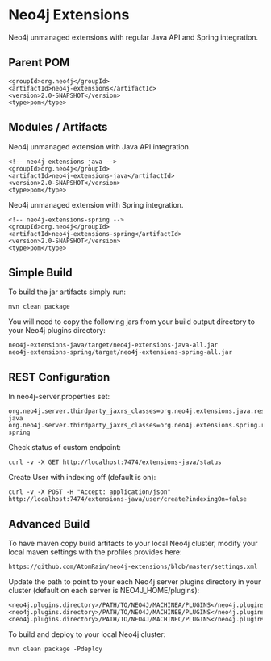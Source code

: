 Neo4j Extensions
========================

Neo4j unmanaged extensions with regular Java API and Spring integration.

Parent POM
----------

	<groupId>org.neo4j</groupId>
	<artifactId>neo4j-extensions</artifactId>
	<version>2.0-SNAPSHOT</version>
	<type>pom</type>


Modules / Artifacts
-------------------

Neo4j unmanaged extension with Java API integration.

	<!-- neo4j-extensions-java -->
	<groupId>org.neo4j</groupId>
	<artifactId>neo4j-extensions-java</artifactId>
	<version>2.0-SNAPSHOT</version>
	<type>pom</type>

Neo4j unmanaged extension with Spring integration.

	<!-- neo4j-extensions-spring -->
	<groupId>org.neo4j</groupId>
	<artifactId>neo4j-extensions-spring</artifactId>
	<version>2.0-SNAPSHOT</version>
	<type>pom</type>


Simple Build
------------

To build the jar artifacts simply run:

	mvn clean package

You will need to copy the following jars from your build output directory to your Neo4j plugins directory:

	neo4j-extensions-java/target/neo4j-extensions-java-all.jar
	neo4j-extensions-spring/target/neo4j-extensions-spring-all.jar


REST Configuration
------------------
In neo4j-server.properties set:

	org.neo4j.server.thirdparty_jaxrs_classes=org.neo4j.extensions.java.rest=/extensions-java
	org.neo4j.server.thirdparty_jaxrs_classes=org.neo4j.extensions.spring.rest=/extensions-spring


Check status of custom endpoint:

	curl -v -X GET http://localhost:7474/extensions-java/status

Create User with indexing off (default is on):

	curl -v -X POST -H "Accept: application/json" http://localhost:7474/extensions-java/user/create?indexingOn=false


Advanced Build
--------------

To have maven copy build artifacts to your local Neo4j cluster, modify your local maven settings with the profiles provides here:

	https://github.com/AtomRain/neo4j-extensions/blob/master/settings.xml

Update the path to point to your each Neo4j server plugins directory in your cluster (default on each server is NEO4J_HOME/plugins):

	<neo4j.plugins.directory>/PATH/TO/NEO4J/MACHINEA/PLUGINS</neo4j.plugins.directory>
	<neo4j.plugins.directory>/PATH/TO/NEO4J/MACHINEB/PLUGINS</neo4j.plugins.directory>
	<neo4j.plugins.directory>/PATH/TO/NEO4J/MACHINEC/PLUGINS</neo4j.plugins.directory>

To build and deploy to your local Neo4j cluster:

	mvn clean package -Pdeploy

